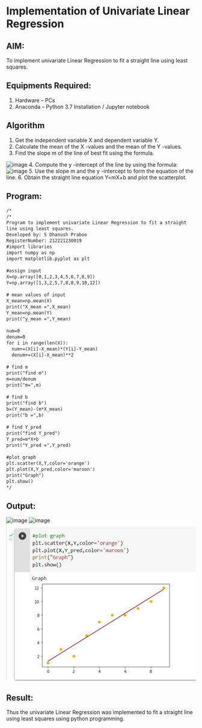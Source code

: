 # Implementation of Univariate Linear Regression
## AIM:
To implement univariate Linear Regression to fit a straight line using least squares.

## Equipments Required:
1. Hardware – PCs
2. Anaconda – Python 3.7 Installation / Jupyter notebook

## Algorithm
1. Get the independent variable X and dependent variable Y.
2. Calculate the mean of the X -values and the mean of the Y -values.
3. Find the slope m of the line of best fit using the formula. 
<img width="231" alt="image" src="https://user-images.githubusercontent.com/93026020/192078527-b3b5ee3e-992f-46c4-865b-3b7ce4ac54ad.png">
4. Compute the y -intercept of the line by using the formula:
<img width="148" alt="image" src="https://user-images.githubusercontent.com/93026020/192078545-79d70b90-7e9d-4b85-9f8b-9d7548a4c5a4.png">
5. Use the slope m and the y -intercept to form the equation of the line.
6. Obtain the straight line equation Y=mX+b and plot the scatterplot.

## Program:
```
/*
/*
Program to implement univariate Linear Regression to fit a straight line using least squares.
Developed by: S Dhanush Praboo
RegisterNumber: 212221230019
#import libraries
import numpy as np
import matplotlib.pyplot as plt

#assign input
X=np.array([0,1,2,3,4,5,6,7,8,9])
Y=np.array([1,3,2,5,7,8,8,9,10,12])

# mean values of input
X_mean=np.mean(X)
print("X_mean =",X_mean)
Y_mean=np.mean(Y)
print("y_mean =",Y_mean)

num=0
denum=0
for i in range(len(X)):
  num+=(X[i]-X_mean)*(Y[i]-Y_mean)
  denum+=(X[i]-X_mean)**2

# find m
print("find m")
m=num/denum
print("m=",m)

# find b
print("find b")
b=(Y_mean)-(m*X_mean)
print("b =",b)

# find Y_pred
print("find Y_pred")
Y_pred=m*X+b
print("Y_pred =",Y_pred)

#plot graph
plt.scatter(X,Y,color='orange')
plt.plot(X,Y_pred,color='maroon')
print("Graph")
plt.show()
*/
```

## Output:
![image](https://user-images.githubusercontent.com/94426323/198180427-004a88ba-5cda-4a51-b3ba-82d63143ffde.png)
![image](https://user-images.githubusercontent.com/94426323/198180478-fb8351e1-0119-4f7f-8b6c-70c5594a6bca.png)
![best fit line](ml5.png)


## Result:
Thus the univariate Linear Regression was implemented to fit a straight line using least squares using python programming.
